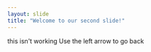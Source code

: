```yaml
---
layout: slide
title: "Welcome to our second slide!"
---
```

this isn't working
Use the left arrow to go back
